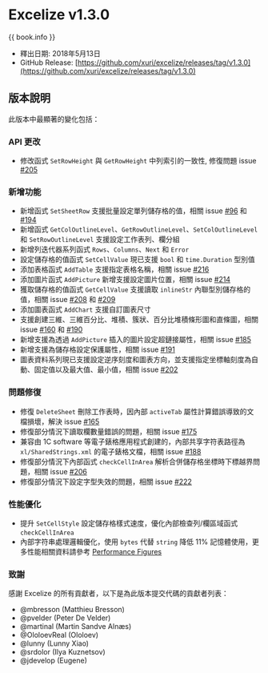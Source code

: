 # Excelize v1.3.0

{{ book.info }}

* 釋出日期: 2018年5月13日
* GitHub Release: [https://github.com/xuri/excelize/releases/tag/v1.3.0](https://github.com/xuri/excelize/releases/tag/v1.3.0)

## 版本說明

此版本中最顯著的變化包括：

### API 更改

* 修改函式 `SetRowHeight` 與 `GetRowHeight` 中列索引的一致性, 修復問題 issue [#205](https://github.com/xuri/excelize/issues/205)

### 新增功能

* 新增函式 `SetSheetRow` 支援批量設定單列儲存格的值，相關 issue [#96](https://github.com/xuri/excelize/issues/96) 和 [#194](https://github.com/xuri/excelize/issues/194)
* 新增函式 `GetColOutlineLevel`、`GetRowOutlineLevel`、`SetColOutlineLevel` 和 `SetRowOutlineLevel` 支援設定工作表列、欄分組
* 新增列迭代器系列函式 `Rows`、`Columns`、`Next` 和 `Error`
* 設定儲存格的值函式 `SetCellValue` 現已支援 `bool` 和 `time.Duration` 型別值
* 添加表格函式 `AddTable` 支援指定表格名稱，相關 issue [#216](https://github.com/xuri/excelize/issues/216)
* 添加圖片函式 `AddPicture` 新增支援設定圖片位置，相關 issue [#214](https://github.com/xuri/excelize/issues/214)
* 獲取儲存格的值函式 `GetCellValue` 支援讀取 `inlineStr` 內聯型別儲存格的值，相關 issue [#208](https://github.com/xuri/excelize/issues/208) 和 [#209](https://github.com/xuri/excelize/issues/209)
* 添加圖表函式 `AddChart` 支援自訂圖表尺寸
* 支援創建三維、三維百分比、堆積、簇狀、百分比堆積條形圖和直條圖，相關 issue [#160](https://github.com/xuri/excelize/issues/160) 和 [#190](https://github.com/xuri/excelize/issues/190)
* 新增支援為透過 `AddPicture` 插入的圖片設定超鏈接屬性，相關 issue [#185](https://github.com/xuri/excelize/issues/185)
* 新增支援為儲存格設定保護屬性，相關 issue [#191](https://github.com/xuri/excelize/issues/191)
* 圖表資料系列現已支援設定逆序刻度和圖表方向，並支援指定坐標軸刻度為自動、固定值以及最大值、最小值，相關 issue [#202](https://github.com/xuri/excelize/issues/202)

### 問題修復

* 修復 `DeleteSheet` 刪除工作表時，因內部 `activeTab` 屬性計算錯誤導致的文檔損壞，解決 issue [#165](https://github.com/xuri/excelize/issues/165)
* 修復部分情況下讀取欄數量錯誤的問題，相關 issue [#175](https://github.com/xuri/excelize/issues/175)
* 兼容由 1C software 等電子錶格應用程式創建的，內部共享字符表路徑為 `xl/SharedStrings.xml` 的電子錶格文檔，相關 issue [#188](https://github.com/xuri/excelize/issues/188)
* 修復部分情況下內部函式 `checkCellInArea` 解析合併儲存格坐標時下標越界問題，相關 issue [#206](https://github.com/xuri/excelize/issues/206)
* 修復部分情況下設定字型失效的問題，相關 issue [#222](https://github.com/xuri/excelize/issues/222)

### 性能優化

* 提升 `SetCellStyle` 設定儲存格樣式速度，優化內部檢查列/欄區域函式 `checkCellInArea`
* 內部字符串處理邏輯優化，使用 `bytes` 代替 `string` 降低 11% 記憶體使用，更多性能相關資料請參考 [Performance Figures](https://github.com/xuri/excelize/wiki#performance-figures)

### 致謝

感謝 Excelize 的所有貢獻者，以下是為此版本提交代碼的貢獻者列表：

* @mbresson (Matthieu Bresson)
* @pvelder (Peter De Velder)
* @martinal (Martin Sandve Alnæs)
* @OloloevReal (Ololoev)
* @lunny (Lunny Xiao)
* @srdolor (Ilya Kuznetsov)
* @jdevelop (Eugene)
